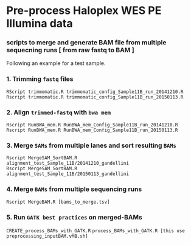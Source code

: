 # Pre-process Haloplex WES PE Illumina data
### scripts to merge and generate BAM file from multiple sequecning runs [ from raw fastq to BAM ]

Following an example for a test sample.

### 1. Trimming `fastq` files
```
RScript trimmomatic.R trimmomatic_config_Sample11B_run_20141210.R
Rscript trimmomatic.R trimmomatic_config_Sample11B_run_20150113.R
```
### 2. Align `trimmed-fastq` with `bwa mem`
```
Rscript RunBWA_mem.R RunBWA_mem_Config_Sample11B_run_20141210.R
Rscript RunBWA_mem.R RunBWA_mem_Config_Sample11B_run_20150113.R
```
### 3. Merge `SAMs` from multiple lanes and sort resulting `BAMs`
```
Rscript MergeSAM_SortBAM.R alignment_test_Sample_11B/20141210_gandellini
Rscript MergeSAM_SortBAM.R alignment_test_Sample_11B/20150113_gandellini
```
### 4. Merge `BAMs` from multiple sequencing runs
```
Rscript MergeBAM.R [bams_to_merge.tsv]
```
### 5. Run `GATK best practices` on merged-BAMs
`CREATE_process_BAMs_with_GATK.R`
`process_BAMs_with_GATK.R [this use preprocessing_inputBAM.vMB.sh]`
